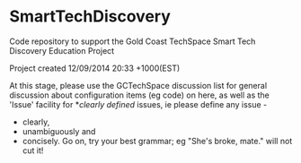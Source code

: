 SmartTechDiscovery
==================

Code repository to support the Gold Coast TechSpace Smart Tech Discovery Education Project

Project created 12/09/2014 20:33 +1000(EST)

At this stage, please use the GCTechSpace discussion list for general discussion about configuration items (eg code) on here,
as well as the 'Issue' facility for **clearly defined* issues, ie please define any issue -
 - clearly,
 - unambiguously and
 - concisely. Go on, try your best grammar; eg "She's broke, mate." will not cut it!
